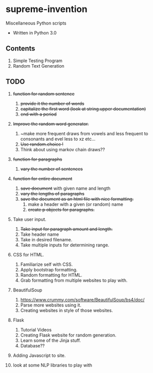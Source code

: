 # supreme-invention
Miscellaneous Python scripts

* Written in Python 3.0

## Contents
1. Simple Testing Program
2. Random Text Generation

## TODO
1. ~~function for random sentence~~ 
    1. ~~provide it the number of words~~
    2. ~~capitalize the first word (look at string.upper documentation)~~ 
    3. ~~end with a period~~

2. ~~Improve the random word generator.~~
    1. ~make more frequent draws from vowels and less frequent to consonants and evel less to xz etc...
    2. ~~Use random.choice !~~
    3. Think about using markov chain draws??

3. ~~function for paragraphs~~
    1.  ~~vary the number of sentences~~
   
4. ~~function for entire document~~
    1. ~~save document~~ with given name and length
    2. ~~vary the lengths of paragraphs~~
    3. ~~save the document as an html file with nice formatting.~~
        1. make a header with a given (or random) name
        2. ~~create p objects for paragraphs.~~
   
5. Take user input.
    1. ~~Take input for paragraph amount and length.~~
    2. Take header name
    3. Take in desired filename.
    4. Take multiple inputs for determining range.
   
6. CSS for HTML.
    1. Familiarize self with CSS.
    2. Apply bootstrap formatting.
    3. Random formatting for HTML.
    4. Grab formatting from multiple websites to play with.
   
7. BeautifulSoup
    1. https://www.crummy.com/software/BeautifulSoup/bs4/doc/
    2. Parse more websites using it.
    3. Creating websites in style of those websites.
   
8. Flask
    1. Tutorial Videos
    2. Creating Flask website for random generation.
    3. Learn some of the Jinja stuff.
    4. Database??

9. Adding Javascript to site. 
 
10. look at some NLP libraries to play with
